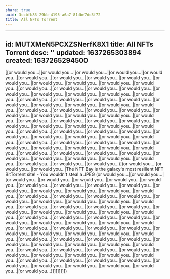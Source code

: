 ```yaml
---
share: true
uuid: 3ccbfb83-29bb-4195-a6a7-81dbe7dd3f72
title: All NFTs Torrent
---
```

---
id: MUTXMeN5PCXZSNerfK8X1
title: All NFTs Torrent
desc: ''
updated: 1637265303894
created: 1637265294500
---

[[or would you...|[or would you...|[or would you...|[or would you...|[or would you...|[or would you...|[or would you...|[or would you...|[or would you...|[or would you...|[or would you...|[or would you...|[or would you...|[or would you...|[or would you...|[or would you...|[or would you...|[or would you...|[or would you...|[or would you...|[or would you...|[or would you...|[or would you...|[or would you...|[or would you...|[or would you...|[or would you...|[or would you...|[or would you...|[or would you...|[or would you...|[or would you...|[or would you...|[or would you...|[or would you...|[or would you...|[or would you...|[or would you...|[or would you...|[or would you...|[or would you...|[or would you...|[or would you...|[or would you...|[or would you...|[or would you...|[or would you...|[or would you...|[or would you...|[or would you...|[or would you...|[or would you...|[or would you...|[or would you...|[or would you...|[or would you...|[or would you...|[or would you...|[or would you...|[or would you...|[or would you...|[or would you...|[or would you...|[or would you...|[or would you...|[or would you...|[or would you...|[or would you...|[or would you...|[or would you...|[or would you...|[or would you...|[or would you...|[or would you...|[or would you...|[or would you...|[or would you...|[or would you...|[or would you...|[or would you...)](or would you...|[or would you...|[or would you...|The NFT Bay is the galaxy's most resilient NFT BitTorrent site! - You wouldn't steal a JPEG (or would you...|[or would you...|[or would you...|[or would you...|[or would you...|[or would you...|[or would you...|[or would you...|[or would you...|[or would you...|[or would you...|[or would you...|[or would you...|[or would you...|[or would you...|[or would you...|[or would you...|[or would you...|[or would you...|[or would you...|[or would you...|[or would you...|[or would you...|[or would you...|[or would you...|[or would you...|[or would you...|[or would you...|[or would you...|[or would you...|[or would you...|[or would you...|[or would you...|[or would you...|[or would you...|[or would you...|[or would you...|[or would you...|[or would you...|[or would you...|[or would you...|[or would you...|[or would you...|[or would you...|[or would you...|[or would you...|[or would you...|[or would you...|[or would you...|[or would you...|[or would you...|[or would you...|[or would you...|[or would you...|[or would you...|[or would you...|[or would you...|[or would you...|[or would you...|[or would you...|[or would you...|[or would you...|[or would you...|[or would you...|[or would you...|[or would you...|[or would you...|[or would you...|[or would you...|[or would you...|[or would you...|[or would you...|[or would you...|[or would you...|[or would you...|[or would you...|[or would you...|[or would you...|[or would you...|[or would you...)]]]]]]]])